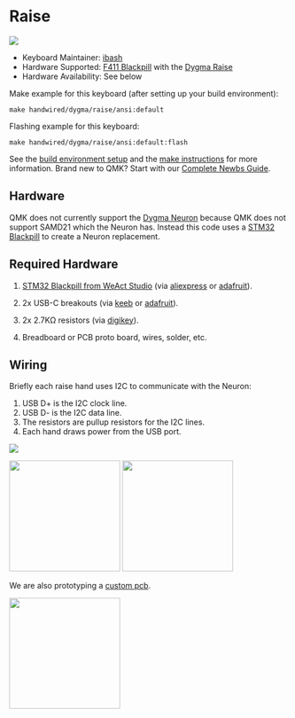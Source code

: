# Raise

![](https://cdn.shopify.com/s/files/1/0374/9448/9228/files/Dygma-Raise-Hero2.png)

* Keyboard Maintainer: [ibash](https://github.com/ibash)
* Hardware Supported: [F411 Blackpill](https://github.com/WeActTC/MiniSTM32F4x1) with the [Dygma Raise](http://www.dygma.com)
* Hardware Availability: See below


Make example for this keyboard (after setting up your build environment):

    make handwired/dygma/raise/ansi:default

Flashing example for this keyboard:

    make handwired/dygma/raise/ansi:default:flash

See the [build environment setup](https://docs.qmk.fm/#/getting_started_build_tools) and the [make instructions](https://docs.qmk.fm/#/getting_started_make_guide) for more information. Brand new to QMK? Start with our [Complete Newbs Guide](https://docs.qmk.fm/#/newbs).

## Hardware

QMK does not currently support the [Dygma Neuron](https://dygma.com/products/neuron-black) because QMK does not support SAMD21 which the Neuron has.
Instead this code uses a [STM32 Blackpill](https://github.com/WeActTC/MiniSTM32F4x1) to create a Neuron replacement.

## Required Hardware

1. [STM32 Blackpill from WeAct Studio](https://github.com/WeActTC/MiniSTM32F4x1) (via [aliexpress](https://www.aliexpress.com/item/1005001456186625.html) or [adafruit](https://www.adafruit.com/product/4877)).

2. 2x USB-C breakouts (via [keeb](https://keeb.io/collections/diy-parts/products/usb-c-breakout-board) or [adafruit](https://www.adafruit.com/product/4090)).

3. 2x 2.7KΩ resistors (via [digikey](https://www.digikey.com/en/products/detail/yageo/CFR-25JB-52-2K7/684)).

4. Breadboard or PCB proto board, wires, solder, etc.

## Wiring

Briefly each raise hand uses I2C to communicate with the Neuron:

1. USB D+ is the I2C clock line.
2. USB D- is the I2C data line.
3. The resistors are pullup resistors for the I2C lines.
4. Each hand draws power from the USB port.

![](https://i.imgur.com/ai9rcHal.png)

<p float="left">
  <img src="https://i.imgur.com/GvXfnpf.jpg" width="200">
  <img src="https://i.imgur.com/kFKFjrU.jpg" width="200">
</p>

We are also prototyping a [custom pcb](https://www.reddit.com/r/DygmaLab/comments/ojgm95/pcb_for_running_qmk_on_the_raise/?utm_source=share&utm_medium=web2x&context=3).

<p>
  <img src="https://i.imgur.com/xfzIxkW.png" width="200">
</p>
